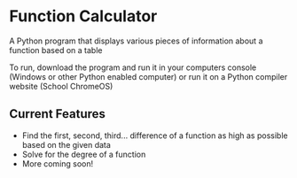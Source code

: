 # Function Calculator 
A Python program that displays various pieces of information about a function based on a table

To run, download the program and run it in your computers console (Windows or other Python enabled computer) or run it on a Python compiler website (School ChromeOS)

## Current Features
- Find the first, second, third... difference of a function as high as possible based on the given data
- Solve for the degree of a function
- More coming soon!
